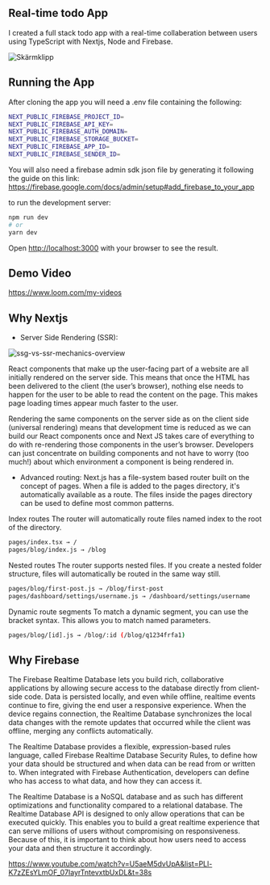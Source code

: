 ## Real-time todo App
I created a full stack todo app with a real-time collaberation between users using TypeScript with Nextjs, Node and Firebase.


![Skärmklipp](https://user-images.githubusercontent.com/77113737/147872893-8b42ea7f-5400-479a-90a7-13ae7485d2d4.JPG)
## Running the App
After cloning the app you will need a .env file containing the following:
```bash
NEXT_PUBLIC_FIREBASE_PROJECT_ID=
NEXT_PUBLIC_FIREBASE_API_KEY=
NEXT_PUBLIC_FIREBASE_AUTH_DOMAIN=
NEXT_PUBLIC_FIREBASE_STORAGE_BUCKET=
NEXT_PUBLIC_FIREBASE_APP_ID=
NEXT_PUBLIC_FIREBASE_SENDER_ID=
```
You will also need a firebase admin sdk json file by generating it following the guide on this link:
https://firebase.google.com/docs/admin/setup#add_firebase_to_your_app


to run the development server:
```bash
npm run dev
# or
yarn dev
```
Open [http://localhost:3000](http://localhost:3000) with your browser to see the result.
## Demo Video

https://www.loom.com/my-videos



## Why Nextjs
- Server Side Rendering (SSR):

![ssg-vs-ssr-mechanics-overview](https://user-images.githubusercontent.com/77113737/147873293-6ff05ed1-a879-4fe7-965e-648e13bc4a67.png)

 React components that make up the user-facing part of a website are all initially rendered on the server side. This means that once the HTML has been   delivered to the client (the user’s browser), nothing else needs to happen for the user to be able to read the content on the page. This makes page loading times appear much faster to the user.
 
 
 Rendering the same components on the server side as on the client side (universal rendering) means that development time is reduced as we can build our      React components once and Next JS takes care of everything to do with re-rendering those components in the user’s browser. Developers can just concentrate on building components and not have to worry (too much!) about which environment a component is being rendered in.
 
 
- Advanced routing:
 Next.js has a file-system based router built on the concept of pages. When a file is added to the pages directory, it's automatically available as a route. The files inside the pages directory can be used to define most common patterns.

 Index routes
The router will automatically route files named index to the root of the directory.
```bash
pages/index.tsx → /
pages/blog/index.js → /blog
```

 Nested routes
The router supports nested files. If you create a nested folder structure, files will automatically be routed in the same way still.
```bash
pages/blog/first-post.js → /blog/first-post
pages/dashboard/settings/username.js → /dashboard/settings/username
```

Dynamic route segments
To match a dynamic segment, you can use the bracket syntax. This allows you to match named parameters.
```bash
pages/blog/[id].js → /blog/:id (/blog/q1234frfa1)
```

 
## Why Firebase

The Firebase Realtime Database lets you build rich, collaborative applications by allowing secure access to the database directly from client-side code. Data is persisted locally, and even while offline, realtime events continue to fire, giving the end user a responsive experience. When the device regains connection, the Realtime Database synchronizes the local data changes with the remote updates that occurred while the client was offline, merging any conflicts automatically.

The Realtime Database provides a flexible, expression-based rules language, called Firebase Realtime Database Security Rules, to define how your data should be structured and when data can be read from or written to. When integrated with Firebase Authentication, developers can define who has access to what data, and how they can access it.

The Realtime Database is a NoSQL database and as such has different optimizations and functionality compared to a relational database. The Realtime Database API is designed to only allow operations that can be executed quickly. This enables you to build a great realtime experience that can serve millions of users without compromising on responsiveness. Because of this, it is important to think about how users need to access your data and then structure it accordingly.

https://www.youtube.com/watch?v=U5aeM5dvUpA&list=PLl-K7zZEsYLmOF_07IayrTntevxtbUxDL&t=38s
